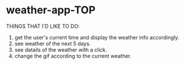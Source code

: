 # weather-app-TOP

THINGS THAT I'D LIKE TO DO:
1. get the user's current time and display the weather info accordingly.
2. see weather of the next 5 days.
3. see datails of the weather with a click.
4. change the gif according to the current weather.
